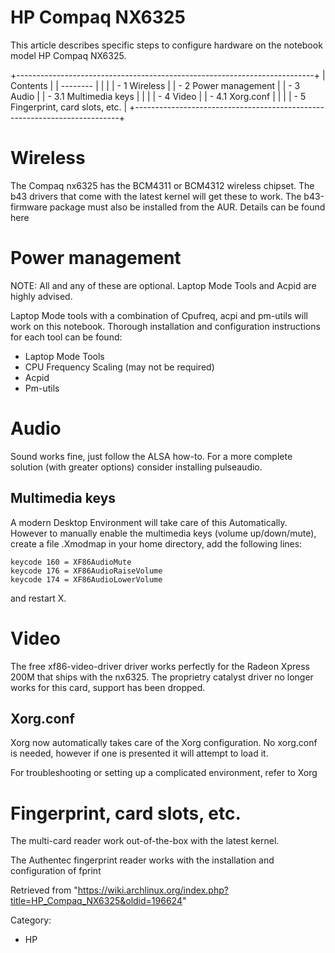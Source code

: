 HP Compaq NX6325
================

This article describes specific steps to configure hardware on the
notebook model HP Compaq NX6325.

+--------------------------------------------------------------------------+
| Contents                                                                 |
| --------                                                                 |
|                                                                          |
| -   1 Wireless                                                           |
| -   2 Power management                                                   |
| -   3 Audio                                                              |
|     -   3.1 Multimedia keys                                              |
|                                                                          |
| -   4 Video                                                              |
|     -   4.1 Xorg.conf                                                    |
|                                                                          |
| -   5 Fingerprint, card slots, etc.                                      |
+--------------------------------------------------------------------------+

Wireless
========

The Compaq nx6325 has the BCM4311 or BCM4312 wireless chipset. The b43
drivers that come with the latest kernel will get these to work. The
b43-firmware package must also be installed from the AUR. Details can be
found here

Power management
================

NOTE: All and any of these are optional. Laptop Mode Tools and Acpid are
highly advised.

Laptop Mode tools with a combination of Cpufreq, acpi and pm-utils will
work on this notebook. Thorough installation and configuration
instructions for each tool can be found:

-   Laptop Mode Tools
-   CPU Frequency Scaling (may not be required)
-   Acpid
-   Pm-utils

Audio
=====

Sound works fine, just follow the ALSA how-to. For a more complete
solution (with greater options) consider installing pulseaudio.

Multimedia keys
---------------

A modern Desktop Environment will take care of this Automatically.
However to manually enable the multimedia keys (volume up/down/mute),
create a file .Xmodmap in your home directory, add the following lines:

    keycode 160 = XF86AudioMute
    keycode 176 = XF86AudioRaiseVolume
    keycode 174 = XF86AudioLowerVolume

and restart X.

Video
=====

The free xf86-video-driver driver works perfectly for the Radeon Xpress
200M that ships with the nx6325. The proprietry catalyst driver no
longer works for this card, support has been dropped.

Xorg.conf
---------

Xorg now automatically takes care of the Xorg configuration. No
xorg.conf is needed, however if one is presented it will attempt to load
it.

For troubleshooting or setting up a complicated environment, refer to
Xorg

Fingerprint, card slots, etc.
=============================

The multi-card reader work out-of-the-box with the latest kernel.

The Authentec fingerprint reader works with the installation and
configuration of fprint

Retrieved from
"https://wiki.archlinux.org/index.php?title=HP_Compaq_NX6325&oldid=196624"

Category:

-   HP
